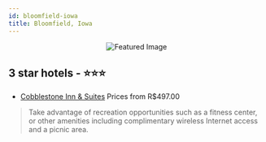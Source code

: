 ```yaml
---
id: bloomfield-iowa
title: Bloomfield, Iowa
---
```


<center><img src="https://i.travelapi.com/hotels/5000000/4220000/4215800/4215706/a913d76e_z.jpg" alt="Featured Image" /></center>


##  3 star hotels - ⭐️⭐️⭐️

-    [Cobblestone Inn & Suites](https://us.hurb.com/hotels/bloomfield/cobblestone-inn-suites-JNP-JP768045?cmp=18055) Prices from R$497.00
   > Take advantage of recreation opportunities such as a fitness center, or other amenities including complimentary wireless Internet access and a picnic area.
